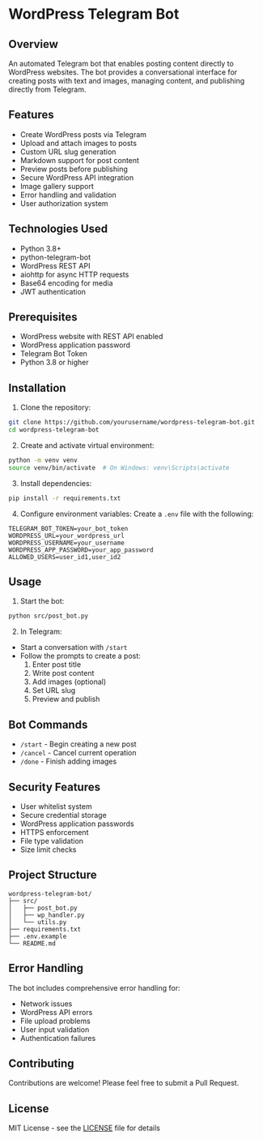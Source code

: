 # WordPress Telegram Bot

## Overview
An automated Telegram bot that enables posting content directly to WordPress websites. The bot provides a conversational interface for creating posts with text and images, managing content, and publishing directly from Telegram.

## Features
- Create WordPress posts via Telegram
- Upload and attach images to posts
- Custom URL slug generation
- Markdown support for post content
- Preview posts before publishing
- Secure WordPress API integration
- Image gallery support
- Error handling and validation
- User authorization system

## Technologies Used
- Python 3.8+
- python-telegram-bot
- WordPress REST API
- aiohttp for async HTTP requests
- Base64 encoding for media
- JWT authentication

## Prerequisites
- WordPress website with REST API enabled
- WordPress application password
- Telegram Bot Token
- Python 3.8 or higher

## Installation

1. Clone the repository:
```bash
git clone https://github.com/yourusername/wordpress-telegram-bot.git
cd wordpress-telegram-bot
```

2. Create and activate virtual environment:
```bash
python -m venv venv
source venv/bin/activate  # On Windows: venv\Scripts\activate
```

3. Install dependencies:
```bash
pip install -r requirements.txt
```

4. Configure environment variables:
Create a `.env` file with the following:
```env
TELEGRAM_BOT_TOKEN=your_bot_token
WORDPRESS_URL=your_wordpress_url
WORDPRESS_USERNAME=your_username
WORDPRESS_APP_PASSWORD=your_app_password
ALLOWED_USERS=user_id1,user_id2
```

## Usage

1. Start the bot:
```bash
python src/post_bot.py
```

2. In Telegram:
- Start a conversation with `/start`
- Follow the prompts to create a post:
  1. Enter post title
  2. Write post content
  3. Add images (optional)
  4. Set URL slug
  5. Preview and publish

## Bot Commands
- `/start` - Begin creating a new post
- `/cancel` - Cancel current operation
- `/done` - Finish adding images

## Security Features
- User whitelist system
- Secure credential storage
- WordPress application passwords
- HTTPS enforcement
- File type validation
- Size limit checks

## Project Structure
```
wordpress-telegram-bot/
├── src/
│   ├── post_bot.py
│   ├── wp_handler.py
│   └── utils.py
├── requirements.txt
├── .env.example
└── README.md
```

## Error Handling
The bot includes comprehensive error handling for:
- Network issues
- WordPress API errors
- File upload problems
- User input validation
- Authentication failures

## Contributing
Contributions are welcome! Please feel free to submit a Pull Request.

## License
MIT License - see the [LICENSE](LICENSE) file for details
